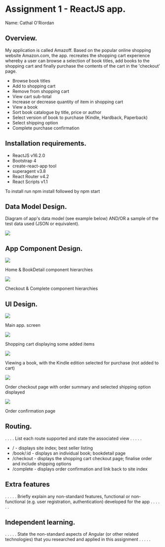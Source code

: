 # Assignment 1 - ReactJS app.

Name: Cathal O'Riordan

## Overview.

My application is called Amazoff. Based on the popular online shopping website Amazon.com, the app. recreates the 
shopping cart experience whereby a user can browse a selection of book titles, add books to the shopping cart and 
finally purchase the contents of the cart in the 'checkout' page.

+ Browse book titles
+ Add to shopping cart
+ Remove from shopping cart
+ View cart sub-total
+ Increase or decrease quantity of item in shopping cart
+ View a book
+ Sort book catalogue by title, price or author
+ Select version of book to purchase (Kindle, Hardback, Paperback)
+ Select shipping option
+ Complete purchase confirmation

## Installation requirements.
+ ReactJS v16.2.0
+ Bootstrap 4
+ create-react-app tool
+ superagent v3.8
+ React Router v4.2
+ React Scripts v1.1 

To install run npm install followed by npm start

## Data Model Design.

Diagram of app's data model (see example below) AND/OR a sample of the test data used (JSON or equivalent).

![][image1]

## App Component Design.

![][image2]

Home & BookDetail component hierarchies

![][image3]

Checkout & Complete component hierarchies

## UI Design.

![][image4]

Main app. screen

![][image5]

Shopping cart displaying some added items

![][image6]

Viewing a book, with the Kindle edition selected for purchase (not added to cart)

![][image7]

Order checkout page with order summary and selected shipping option displayed

![][image8]

Order confirmation page

## Routing.
. . . . List each route supported and state the associated view . . . . . 

+ / - displays site index; best seller listing
+ /book/:id - displays an individual book; bookdetail page
+ /checkout - displays the shopping cart checkout page; finalise order and include shipping options
+ /complete - displays order confirmation and link back to site index

## Extra features

. . . . . Briefly explain any non-standard features, functional or non-functional (e.g. user registration, authentication) developed for the app . . . . . .  

## Independent learning.

. . . . . State the non-standard aspects of Angular (or other related technologies) that you researched and applied in this assignment . . . . .  



[image1]: ./model.png
[image2]: ./design1.png
[image3]: ./design2.png
[image4]: ./screen.png
[image5]: ./screen2.png
[image6]: ./screen3.png
[image7]: ./screen4.png
[image8]: ./screen5.png